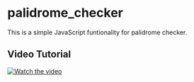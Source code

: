 # palidrome_checker
This is a simple JavaScript funtionality for palidrome checker.

## Video Tutorial
 
 [![Watch the video](https://img.youtube.com/vi/XAQQ7p6WkLY/0.jpg)](https://www.youtube.com/watch?v=XAQQ7p6WkLY)
